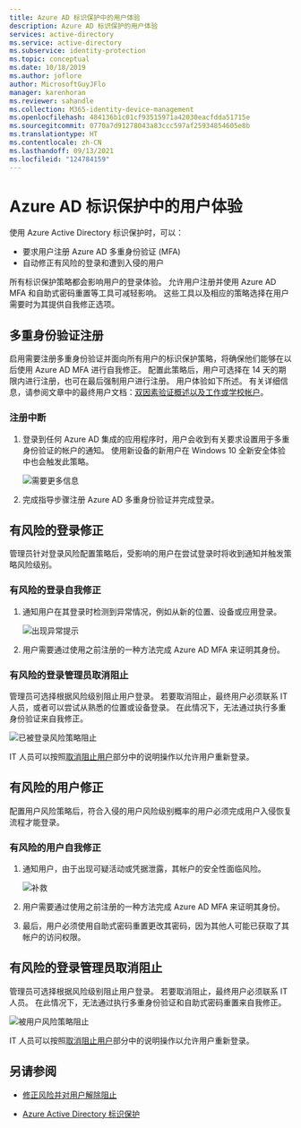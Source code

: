 ```yaml
---
title: Azure AD 标识保护中的用户体验
description: Azure AD 标识保护的用户体验
services: active-directory
ms.service: active-directory
ms.subservice: identity-protection
ms.topic: conceptual
ms.date: 10/18/2019
ms.author: joflore
author: MicrosoftGuyJFlo
manager: karenhoran
ms.reviewer: sahandle
ms.collection: M365-identity-device-management
ms.openlocfilehash: 484136b1c01cf93515971a42030eacfdda51715e
ms.sourcegitcommit: 0770a7d91278043a83ccc597af25934854605e8b
ms.translationtype: HT
ms.contentlocale: zh-CN
ms.lasthandoff: 09/13/2021
ms.locfileid: "124784159"
---
```

# <a name="user-experiences-with-azure-ad-identity-protection"></a>Azure AD 标识保护中的用户体验

使用 Azure Active Directory 标识保护时，可以：

* 要求用户注册 Azure AD 多重身份验证 (MFA)
* 自动修正有风险的登录和遭到入侵的用户

所有标识保护策略都会影响用户的登录体验。 允许用户注册并使用 Azure AD MFA 和自助式密码重置等工具可减轻影响。 这些工具以及相应的策略选择在用户需要时为其提供自我修正选项。

## <a name="multi-factor-authentication-registration"></a>多重身份验证注册

启用需要注册多重身份验证并面向所有用户的标识保护策略，将确保他们能够在以后使用 Azure AD MFA 进行自我修正。 配置此策略后，用户可选择在 14 天的期限内进行注册，也可在最后强制用户进行注册。 用户体验如下所述。 有关详细信息，请参阅文章中的最终用户文档：[双因素验证概述以及工作或学校帐户](https://support.microsoft.com/account-billing/how-to-use-the-microsoft-authenticator-app-9783c865-0308-42fb-a519-8cf666fe0acc)。

### <a name="registration-interrupt"></a>注册中断

1. 登录到任何 Azure AD 集成的应用程序时，用户会收到有关要求设置用于多重身份验证的帐户的通知。 使用新设备的新用户在 Windows 10 全新安全体验中也会触发此策略。
   
    ![需要更多信息](./media/concept-identity-protection-user-experience/identity-protection-experience-more-info-mfa.png)

1. 完成指导步骤注册 Azure AD 多重身份验证并完成登录。

## <a name="risky-sign-in-remediation"></a>有风险的登录修正

管理员针对登录风险配置策略后，受影响的用户在尝试登录时将收到通知并触发策略风险级别。 

### <a name="risky-sign-in-self-remediation"></a>有风险的登录自我修正

1. 通知用户在其登录时检测到异常情况，例如从新的位置、设备或应用登录。
   
    ![出现异常提示](./media/concept-identity-protection-user-experience/120.png)

1. 用户需要通过使用之前注册的一种方法完成 Azure AD MFA 来证明其身份。 

### <a name="risky-sign-in-administrator-unblock"></a>有风险的登录管理员取消阻止

管理员可选择根据风险级别阻止用户登录。 若要取消阻止，最终用户必须联系 IT 人员，或者可以尝试从熟悉的位置或设备登录。 在此情况下，无法通过执行多重身份验证来自我修正。

![已被登录风险策略阻止](./media/concept-identity-protection-user-experience/200.png)

IT 人员可以按照[取消阻止用户](howto-identity-protection-remediate-unblock.md#unblocking-based-on-sign-in-risk)部分中的说明操作以允许用户重新登录。

## <a name="risky-user-remediation"></a>有风险的用户修正

配置用户风险策略后，符合入侵的用户风险级别概率的用户必须完成用户入侵恢复流程才能登录。 

### <a name="risky-user-self-remediation"></a>有风险的用户自我修正

1. 通知用户，由于出现可疑活动或凭据泄露，其帐户的安全性面临风险。
   
    ![补救](./media/concept-identity-protection-user-experience/101.png)

1. 用户需要通过使用之前注册的一种方法完成 Azure AD MFA 来证明其身份。 
1. 最后，用户必须使用自助式密码重置更改其密码，因为其他人可能已获取了其帐户的访问权限。

## <a name="risky-sign-in-administrator-unblock"></a>有风险的登录管理员取消阻止

管理员可选择根据风险级别阻止用户登录。 若要取消阻止，最终用户必须联系 IT 人员。 在此情况下，无法通过执行多重身份验证和自助式密码重置来自我修正。

![被用户风险策略阻止](./media/concept-identity-protection-user-experience/104.png)

IT 人员可以按照[取消阻止用户](howto-identity-protection-remediate-unblock.md#unblocking-based-on-user-risk)部分中的说明操作以允许用户重新登录。

## <a name="see-also"></a>另请参阅

- [修正风险并对用户解除阻止](howto-identity-protection-remediate-unblock.md)

- [Azure Active Directory 标识保护](./overview-identity-protection.md)